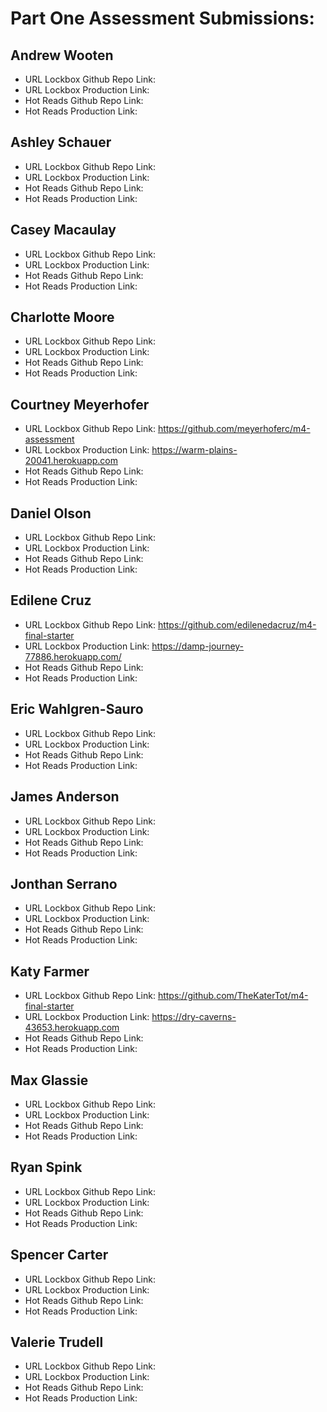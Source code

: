 # Part One Assessment Submissions:

## Andrew Wooten

* URL Lockbox Github Repo Link:
* URL Lockbox Production Link:
* Hot Reads Github Repo Link:
* Hot Reads Production Link:

## Ashley Schauer

* URL Lockbox Github Repo Link:
* URL Lockbox Production Link:
* Hot Reads Github Repo Link:
* Hot Reads Production Link:

## Casey Macaulay

* URL Lockbox Github Repo Link:
* URL Lockbox Production Link:
* Hot Reads Github Repo Link:
* Hot Reads Production Link:

## Charlotte Moore

* URL Lockbox Github Repo Link:
* URL Lockbox Production Link:
* Hot Reads Github Repo Link:
* Hot Reads Production Link:

## Courtney Meyerhofer

* URL Lockbox Github Repo Link: https://github.com/meyerhoferc/m4-assessment
* URL Lockbox Production Link: https://warm-plains-20041.herokuapp.com
* Hot Reads Github Repo Link:
* Hot Reads Production Link:

## Daniel Olson

* URL Lockbox Github Repo Link:
* URL Lockbox Production Link:
* Hot Reads Github Repo Link:
* Hot Reads Production Link:

## Edilene Cruz

* URL Lockbox Github Repo Link: https://github.com/edilenedacruz/m4-final-starter
* URL Lockbox Production Link:  https://damp-journey-77886.herokuapp.com/
* Hot Reads Github Repo Link:
* Hot Reads Production Link:

## Eric Wahlgren-Sauro

* URL Lockbox Github Repo Link:
* URL Lockbox Production Link:
* Hot Reads Github Repo Link:
* Hot Reads Production Link:

## James Anderson

* URL Lockbox Github Repo Link:
* URL Lockbox Production Link:
* Hot Reads Github Repo Link:
* Hot Reads Production Link:

## Jonthan Serrano

* URL Lockbox Github Repo Link:
* URL Lockbox Production Link:
* Hot Reads Github Repo Link:
* Hot Reads Production Link:

## Katy Farmer

* URL Lockbox Github Repo Link: https://github.com/TheKaterTot/m4-final-starter
* URL Lockbox Production Link: https://dry-caverns-43653.herokuapp.com
* Hot Reads Github Repo Link:
* Hot Reads Production Link:

## Max Glassie

* URL Lockbox Github Repo Link:
* URL Lockbox Production Link:
* Hot Reads Github Repo Link:
* Hot Reads Production Link:

## Ryan Spink

* URL Lockbox Github Repo Link:
* URL Lockbox Production Link:
* Hot Reads Github Repo Link:
* Hot Reads Production Link:

## Spencer Carter

* URL Lockbox Github Repo Link:
* URL Lockbox Production Link:
* Hot Reads Github Repo Link:
* Hot Reads Production Link:

## Valerie Trudell

* URL Lockbox Github Repo Link:
* URL Lockbox Production Link:
* Hot Reads Github Repo Link:
* Hot Reads Production Link:
